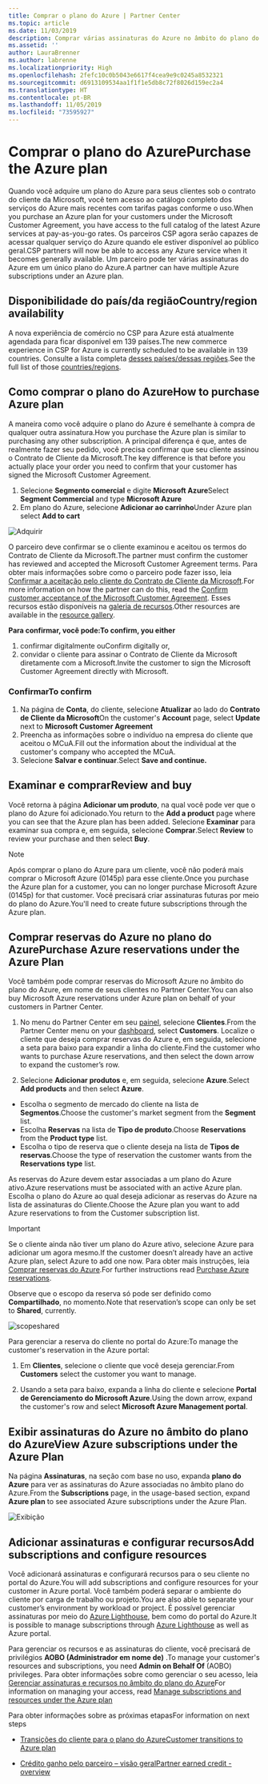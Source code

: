 ```yaml
---
title: Comprar o plano do Azure | Partner Center
ms.topic: article
ms.date: 11/03/2019
description: Comprar várias assinaturas do Azure no âmbito do plano do Azure
ms.assetid: ''
author: LauraBrenner
ms.author: labrenne
ms.localizationpriority: High
ms.openlocfilehash: 2fefc10c0b5043e6617f4cea9e9c0245a8532321
ms.sourcegitcommit: d6913109534aa1f1f1e5db8c72f8026d159ec2a4
ms.translationtype: HT
ms.contentlocale: pt-BR
ms.lasthandoff: 11/05/2019
ms.locfileid: "73595927"
---
```

# <a name="purchase-the-azure-plan"></a><span data-ttu-id="a5df8-103">Comprar o plano do Azure</span><span class="sxs-lookup"><span data-stu-id="a5df8-103">Purchase the Azure plan</span></span>

<span data-ttu-id="a5df8-104">Quando você adquire um plano do Azure para seus clientes sob o contrato do cliente da Microsoft, você tem acesso ao catálogo completo dos serviços do Azure mais recentes com tarifas pagas conforme o uso.</span><span class="sxs-lookup"><span data-stu-id="a5df8-104">When you purchase an Azure plan for your customers under the Microsoft Customer Agreement, you have access to the full catalog of the latest Azure services at pay-as-you-go rates.</span></span> <span data-ttu-id="a5df8-105">Os parceiros CSP agora serão capazes de acessar qualquer serviço do Azure quando ele estiver disponível ao público geral.</span><span class="sxs-lookup"><span data-stu-id="a5df8-105">CSP partners will now be able to access any Azure service when it becomes generally available.</span></span> <span data-ttu-id="a5df8-106">Um parceiro pode ter várias assinaturas do Azure em um único plano do Azure.</span><span class="sxs-lookup"><span data-stu-id="a5df8-106">A partner can have multiple Azure subscriptions under an Azure plan.</span></span> 

## <a name="countryregion-availability"></a><span data-ttu-id="a5df8-107">Disponibilidade do país/da região</span><span class="sxs-lookup"><span data-stu-id="a5df8-107">Country/region availability</span></span>
<span data-ttu-id="a5df8-108">A nova experiência de comércio no CSP para Azure está atualmente agendada para ficar disponível em 139 países.</span><span class="sxs-lookup"><span data-stu-id="a5df8-108">The new commerce experience in CSP for Azure is currently scheduled to be available in 139 countries.</span></span> <span data-ttu-id="a5df8-109">Consulte a lista completa [desses países/dessas regiões](https://query.prod.cms.rt.microsoft.com/cms/api/am/binary/RE3QN0x).</span><span class="sxs-lookup"><span data-stu-id="a5df8-109">See the full list of those [countries/regions](https://query.prod.cms.rt.microsoft.com/cms/api/am/binary/RE3QN0x).</span></span> 

## <a name="how-to-purchase-azure-plan"></a><span data-ttu-id="a5df8-110">Como comprar o plano do Azure</span><span class="sxs-lookup"><span data-stu-id="a5df8-110">How to purchase Azure plan</span></span>

<span data-ttu-id="a5df8-111">A maneira como você adquire o plano do Azure é semelhante à compra de qualquer outra assinatura.</span><span class="sxs-lookup"><span data-stu-id="a5df8-111">How you purchase the Azure plan is similar to purchasing any other subscription.</span></span> <span data-ttu-id="a5df8-112">A principal diferença é que, antes de realmente fazer seu pedido, você precisa confirmar que seu cliente assinou o Contrato de Cliente da Microsoft.</span><span class="sxs-lookup"><span data-stu-id="a5df8-112">The key difference is that before you actually place your order you need to confirm that your customer has signed the Microsoft Customer Agreement.</span></span>

1. <span data-ttu-id="a5df8-113">Selecione **Segmento comercial** e digite **Microsoft Azure**</span><span class="sxs-lookup"><span data-stu-id="a5df8-113">Select **Segment Commercial** and type **Microsoft Azure**</span></span> 
2. <span data-ttu-id="a5df8-114">Em plano do Azure, selecione **Adicionar ao carrinho**</span><span class="sxs-lookup"><span data-stu-id="a5df8-114">Under Azure plan select **Add to cart**</span></span>

![Adquirir](images/azure/Azurepurchase1.png)

<span data-ttu-id="a5df8-116">O parceiro deve confirmar se o cliente examinou e aceitou os termos do Contrato de Cliente da Microsoft.</span><span class="sxs-lookup"><span data-stu-id="a5df8-116">The partner must confirm the customer has reviewed and accepted the Microsoft Customer Agreement terms.</span></span> <span data-ttu-id="a5df8-117">Para obter mais informações sobre como o parceiro pode fazer isso, leia [Confirmar a aceitação pelo cliente do Contrato de Cliente da Microsoft](https://docs.microsoft.com/partner-center/confirm-customer-agreement).</span><span class="sxs-lookup"><span data-stu-id="a5df8-117">For more information on how the partner can do this, read the [Confirm customer acceptance of the Microsoft Customer Agreement](https://docs.microsoft.com/partner-center/confirm-customer-agreement).</span></span> <span data-ttu-id="a5df8-118">Esses recursos estão disponíveis na [galeria de recursos](https://partner.microsoft.com/resources/collection/Microsoft-Customer-Agreement-in-the-CSP-program#/).</span><span class="sxs-lookup"><span data-stu-id="a5df8-118">Other resources are available in the [resource gallery](https://partner.microsoft.com/resources/collection/Microsoft-Customer-Agreement-in-the-CSP-program#/).</span></span>

<span data-ttu-id="a5df8-119">**Para confirmar, você pode:**</span><span class="sxs-lookup"><span data-stu-id="a5df8-119">**To confirm, you either**</span></span>
1. <span data-ttu-id="a5df8-120">confirmar digitalmente ou</span><span class="sxs-lookup"><span data-stu-id="a5df8-120">Confirm digitally or,</span></span>
2. <span data-ttu-id="a5df8-121">convidar o cliente para assinar o Contrato de Cliente da Microsoft diretamente com a Microsoft.</span><span class="sxs-lookup"><span data-stu-id="a5df8-121">Invite the customer to sign the Microsoft Customer Agreement directly with Microsoft.</span></span> 

### <a name="to-confirm"></a><span data-ttu-id="a5df8-122">Confirmar</span><span class="sxs-lookup"><span data-stu-id="a5df8-122">To confirm</span></span> 

1. <span data-ttu-id="a5df8-123">Na página de **Conta**, do cliente, selecione **Atualizar** ao lado do **Contrato de Cliente da Microsoft**</span><span class="sxs-lookup"><span data-stu-id="a5df8-123">On the customer's **Account** page, select **Update** next to **Microsoft Customer Agreement**</span></span>  
2. <span data-ttu-id="a5df8-124">Preencha as informações sobre o indivíduo na empresa do cliente que aceitou o MCuA.</span><span class="sxs-lookup"><span data-stu-id="a5df8-124">Fill out the information about the individual at the customer's company who accepted the MCuA.</span></span>
3. <span data-ttu-id="a5df8-125">Selecione **Salvar e continuar**.</span><span class="sxs-lookup"><span data-stu-id="a5df8-125">Select **Save and continue.**</span></span>  

## <a name="review-and-buy"></a><span data-ttu-id="a5df8-126">Examinar e comprar</span><span class="sxs-lookup"><span data-stu-id="a5df8-126">Review and buy</span></span>

<span data-ttu-id="a5df8-127">Você retorna à página **Adicionar um produto**, na qual você pode ver que o plano do Azure foi adicionado.</span><span class="sxs-lookup"><span data-stu-id="a5df8-127">You return to the **Add a product** page where you can see that the Azure plan has been added.</span></span> <span data-ttu-id="a5df8-128">Selecione **Examinar** para examinar sua compra e, em seguida, selecione **Comprar**.</span><span class="sxs-lookup"><span data-stu-id="a5df8-128">Select **Review** to review your purchase and then select **Buy**.</span></span> 

>[!Note]
><span data-ttu-id="a5df8-129">Após comprar o plano do Azure para um cliente, você não poderá mais comprar o Microsoft Azure (0145p) para esse cliente.</span><span class="sxs-lookup"><span data-stu-id="a5df8-129">Once you purchase the Azure plan for a customer, you can no longer purchase Microsoft Azure (0145p) for that customer.</span></span> <span data-ttu-id="a5df8-130">Você precisará criar assinaturas futuras por meio do plano do Azure.</span><span class="sxs-lookup"><span data-stu-id="a5df8-130">You'll need to create future subscriptions through the Azure plan.</span></span>

## <a name="purchase-azure-reservations-under-the-azure-plan"></a><span data-ttu-id="a5df8-131">Comprar reservas do Azure no plano do Azure</span><span class="sxs-lookup"><span data-stu-id="a5df8-131">Purchase Azure reservations under the Azure Plan</span></span> 
  
<span data-ttu-id="a5df8-132">Você também pode comprar reservas do Microsoft Azure no âmbito do plano do Azure, em nome de seus clientes no Partner Center.</span><span class="sxs-lookup"><span data-stu-id="a5df8-132">You can also buy Microsoft Azure reservations under Azure plan on behalf of your customers in Partner Center.</span></span>

1. <span data-ttu-id="a5df8-133">No menu do Partner Center em seu [painel](https://partner.microsoft.com/dashboard/), selecione **Clientes**.</span><span class="sxs-lookup"><span data-stu-id="a5df8-133">From the Partner Center menu on your [dashboard](https://partner.microsoft.com/dashboard/), select **Customers**.</span></span> <span data-ttu-id="a5df8-134">Localize o cliente que deseja comprar reservas do Azure e, em seguida, selecione a seta para baixo para expandir a linha do cliente.</span><span class="sxs-lookup"><span data-stu-id="a5df8-134">Find the customer who wants to purchase Azure reservations, and then select the down arrow to expand the customer’s row.</span></span> 

2. <span data-ttu-id="a5df8-135">Selecione **Adicionar produtos** e, em seguida, selecione **Azure**.</span><span class="sxs-lookup"><span data-stu-id="a5df8-135">Select **Add products** and then select **Azure**.</span></span> 
- <span data-ttu-id="a5df8-136">Escolha o segmento de mercado do cliente na lista de **Segmentos**.</span><span class="sxs-lookup"><span data-stu-id="a5df8-136">Choose the customer's market segment from the **Segment** list.</span></span> 
- <span data-ttu-id="a5df8-137">Escolha **Reservas** na lista de **Tipo de produto**.</span><span class="sxs-lookup"><span data-stu-id="a5df8-137">Choose **Reservations** from the **Product type** list.</span></span> 
- <span data-ttu-id="a5df8-138">Escolha o tipo de reserva que o cliente deseja na lista de **Tipos de reservas**.</span><span class="sxs-lookup"><span data-stu-id="a5df8-138">Choose the type of reservation the customer wants from the **Reservations type** list.</span></span> 

<span data-ttu-id="a5df8-139">As reservas do Azure devem estar associadas a um plano do Azure ativo.</span><span class="sxs-lookup"><span data-stu-id="a5df8-139">Azure reservations must be associated with an active Azure plan.</span></span> <span data-ttu-id="a5df8-140">Escolha o plano do Azure ao qual deseja adicionar as reservas do Azure na lista de assinaturas do Cliente.</span><span class="sxs-lookup"><span data-stu-id="a5df8-140">Choose the Azure plan you want to add Azure reservations to from the Customer subscription list.</span></span> 

>[!Important] 
><span data-ttu-id="a5df8-141">Se o cliente ainda não tiver um plano do Azure ativo, selecione Azure para adicionar um agora mesmo.</span><span class="sxs-lookup"><span data-stu-id="a5df8-141">If the customer doesn’t already have an active Azure plan, select Azure to add one now.</span></span> <span data-ttu-id="a5df8-142">Para obter mais instruções, leia [Comprar reservas do Azure](https://docs.microsoft.com/partner-center/azure-reservations-buying#purchase-azure-reservations).</span><span class="sxs-lookup"><span data-stu-id="a5df8-142">For further instructions read [Purchase Azure reservations](https://docs.microsoft.com/partner-center/azure-reservations-buying#purchase-azure-reservations).</span></span>

<span data-ttu-id="a5df8-143">Observe que o escopo da reserva só pode ser definido como **Compartilhado**, no momento.</span><span class="sxs-lookup"><span data-stu-id="a5df8-143">Note that reservation’s scope can only be set to **Shared**, currently.</span></span> 

![scopeshared](images/azure/addprods1.png)

<span data-ttu-id="a5df8-145">Para gerenciar a reserva do cliente no portal do Azure:</span><span class="sxs-lookup"><span data-stu-id="a5df8-145">To manage the customer's reservation in the Azure portal:</span></span> 

1. <span data-ttu-id="a5df8-146">Em **Clientes**, selecione o cliente que você deseja gerenciar.</span><span class="sxs-lookup"><span data-stu-id="a5df8-146">From **Customers** select the customer you want to manage.</span></span> 

2. <span data-ttu-id="a5df8-147">Usando a seta para baixo, expanda a linha do cliente e selecione **Portal de Gerenciamento do Microsoft Azure**.</span><span class="sxs-lookup"><span data-stu-id="a5df8-147">Using the down arrow, expand the customer's row and select **Microsoft Azure Management portal**.</span></span>  
 
## <a name="view-azure-subscriptions-under-the-azure-plan"></a><span data-ttu-id="a5df8-148">Exibir assinaturas do Azure no âmbito do plano do Azure</span><span class="sxs-lookup"><span data-stu-id="a5df8-148">View Azure subscriptions under the Azure Plan</span></span> 

<span data-ttu-id="a5df8-149">Na página **Assinaturas**, na seção com base no uso, expanda **plano do Azure** para ver as assinaturas do Azure associadas no âmbito plano do Azure.</span><span class="sxs-lookup"><span data-stu-id="a5df8-149">From the **Subscriptions** page, in the usage-based section, expand **Azure plan** to see associated Azure subscriptions under the Azure Plan.</span></span>

![Exibição](images/azure/addprods2.png) 


## <a name="add-subscriptions-and-configure-resources"></a><span data-ttu-id="a5df8-151">Adicionar assinaturas e configurar recursos</span><span class="sxs-lookup"><span data-stu-id="a5df8-151">Add subscriptions and configure resources</span></span>

<span data-ttu-id="a5df8-152">Você adicionará assinaturas e configurará recursos para o seu cliente no portal do Azure.</span><span class="sxs-lookup"><span data-stu-id="a5df8-152">You will add subscriptions and configure resources for your customer in Azure portal.</span></span> <span data-ttu-id="a5df8-153">Você também poderá separar o ambiente do cliente por carga de trabalho ou projeto.</span><span class="sxs-lookup"><span data-stu-id="a5df8-153">You are also able to separate your customer’s environment by workload or project.</span></span> <span data-ttu-id="a5df8-154">É possível gerenciar assinaturas por meio do [Azure Lighthouse](https://azure.microsoft.com/services/azure-lighthouse/), bem como do portal do Azure.</span><span class="sxs-lookup"><span data-stu-id="a5df8-154">It is possible to manage subscriptions through [Azure Lighthouse](https://azure.microsoft.com/services/azure-lighthouse/) as well as Azure portal.</span></span> 

<span data-ttu-id="a5df8-155">Para gerenciar os recursos e as assinaturas do cliente, você precisará de privilégios **AOBO (Administrador em nome de)** .</span><span class="sxs-lookup"><span data-stu-id="a5df8-155">To manage your customer's resources and subscriptions, you need **Admin on Behalf Of** (AOBO) privileges.</span></span> <span data-ttu-id="a5df8-156">Para obter informações sobre como gerenciar o seu acesso, leia [Gerenciar assinaturas e recursos no âmbito do plano do Azure](azure-plan-manage.md)</span><span class="sxs-lookup"><span data-stu-id="a5df8-156">For information on managing your access, read [Manage subscriptions and resources under the Azure plan](azure-plan-manage.md)</span></span>

<span data-ttu-id="a5df8-157">Para obter informações sobre as próximas etapas</span><span class="sxs-lookup"><span data-stu-id="a5df8-157">For information on next steps</span></span>

- [<span data-ttu-id="a5df8-158">Transições do cliente para o plano do Azure</span><span class="sxs-lookup"><span data-stu-id="a5df8-158">Customer transitions to Azure plan</span></span>](azure-plan-transition.md)

- [<span data-ttu-id="a5df8-159">Crédito ganho pelo parceiro – visão geral</span><span class="sxs-lookup"><span data-stu-id="a5df8-159">Partner earned credit - overview</span></span>](partner-earned-credit.md)







            




    

  













    



    